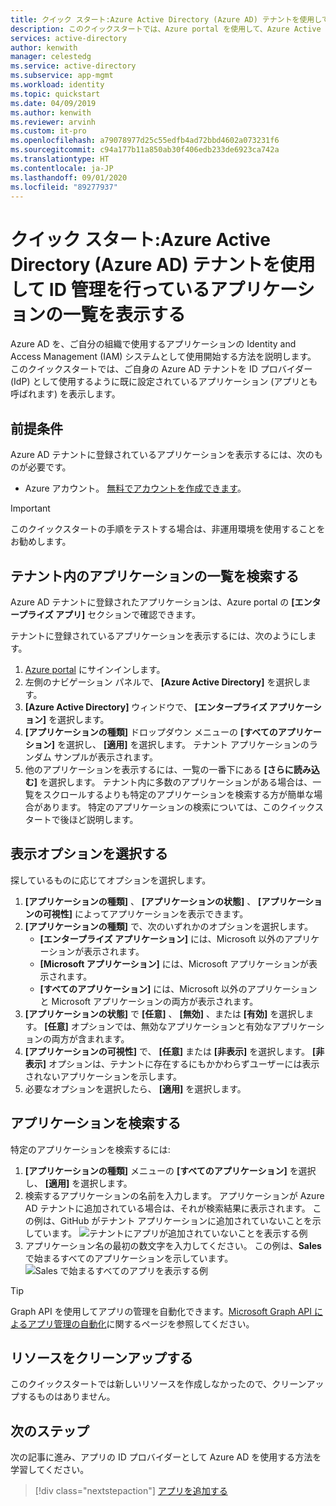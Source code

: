 ```yaml
---
title: クイック スタート:Azure Active Directory (Azure AD) テナントを使用して ID 管理を行っているアプリケーションの一覧を表示する
description: このクイックスタートでは、Azure portal を使用して、Azure Active Directory (Azure AD) テナントを ID 管理に使用するように登録されているアプリケーションの一覧を表示します。
services: active-directory
author: kenwith
manager: celestedg
ms.service: active-directory
ms.subservice: app-mgmt
ms.workload: identity
ms.topic: quickstart
ms.date: 04/09/2019
ms.author: kenwith
ms.reviewer: arvinh
ms.custom: it-pro
ms.openlocfilehash: a79078977d25c55edfb4ad72bbd4602a073231f6
ms.sourcegitcommit: c94a177b11a850ab30f406edb233de6923ca742a
ms.translationtype: HT
ms.contentlocale: ja-JP
ms.lasthandoff: 09/01/2020
ms.locfileid: "89277937"
---
```

# <a name="quickstart-view-the-list-of-applications-that-are-using-your-azure-active-directory-azure-ad-tenant-for-identity-management"></a>クイック スタート:Azure Active Directory (Azure AD) テナントを使用して ID 管理を行っているアプリケーションの一覧を表示する

Azure AD を、ご自分の組織で使用するアプリケーションの Identity and Access Management (IAM) システムとして使用開始する方法を説明します。 このクイックスタートでは、ご自身の Azure AD テナントを ID プロバイダー (IdP) として使用するように既に設定されているアプリケーション (アプリとも呼ばれます) を表示します。

## <a name="prerequisites"></a>前提条件

Azure AD テナントに登録されているアプリケーションを表示するには、次のものが必要です。

- Azure アカウント。 [無料でアカウントを作成できます](https://azure.microsoft.com/free/?WT.mc_id=A261C142F)。

>[!IMPORTANT]
>このクイックスタートの手順をテストする場合は、非運用環境を使用することをお勧めします。

## <a name="find-the-list-of-applications-in-your-tenant"></a>テナント内のアプリケーションの一覧を検索する

Azure AD テナントに登録されたアプリケーションは、Azure portal の **[エンタープライズ アプリ]** セクションで確認できます。

テナントに登録されているアプリケーションを表示するには、次のようにします。

1. [Azure portal](https://portal.azure.com) にサインインします。
2. 左側のナビゲーション パネルで、 **[Azure Active Directory]** を選択します。
3. **[Azure Active Directory]** ウィンドウで、 **[エンタープライズ アプリケーション]** を選択します。
4. **[アプリケーションの種類]** ドロップダウン メニューの **[すべてのアプリケーション]** を選択し、 **[適用]** を選択します。 テナント アプリケーションのランダム サンプルが表示されます。
5. 他のアプリケーションを表示するには、一覧の一番下にある **[さらに読み込む]** を選択します。 テナント内に多数のアプリケーションがある場合は、一覧をスクロールするよりも特定のアプリケーションを検索する方が簡単な場合があります。 特定のアプリケーションの検索については、このクイックスタートで後ほど説明します。

## <a name="select-viewing-options"></a>表示オプションを選択する

探しているものに応じてオプションを選択します。

1. **[アプリケーションの種類]** 、 **[アプリケーションの状態]** 、 **[アプリケーションの可視性]** によってアプリケーションを表示できます。
2. **[アプリケーションの種類]** で、次のいずれかのオプションを選択します。
    - **[エンタープライズ アプリケーション]** には、Microsoft 以外のアプリケーションが表示されます。
    - **[Microsoft アプリケーション]** には、Microsoft アプリケーションが表示されます。
    - **[すべてのアプリケーション]** には、Microsoft 以外のアプリケーションと Microsoft アプリケーションの両方が表示されます。
3. **[アプリケーションの状態]** で **[任意]** 、 **[無効]** 、または **[有効]** を選択します。 **[任意]** オプションでは、無効なアプリケーションと有効なアプリケーションの両方が含まれます。
4. **[アプリケーションの可視性]** で、 **[任意]** または **[非表示]** を選択します。 **[非表示]** オプションは、テナントに存在するにもかかわらずユーザーには表示されないアプリケーションを示します。
5. 必要なオプションを選択したら、 **[適用]** を選択します。

## <a name="search-for-an-application"></a>アプリケーションを検索する

特定のアプリケーションを検索するには:

1. **[アプリケーションの種類]** メニューの **[すべてのアプリケーション]** を選択し、 **[適用]** を選択します。
2. 検索するアプリケーションの名前を入力します。 アプリケーションが Azure AD テナントに追加されている場合は、それが検索結果に表示されます。 この例は、GitHub がテナント アプリケーションに追加されていないことを示しています。
    ![テナントにアプリが追加されていないことを表示する例](media/view-applications-portal/search-for-tenant-application.png)
3. アプリケーション名の最初の数文字を入力してください。 この例は、**Sales** で始まるすべてのアプリケーションを示しています。
    ![Sales で始まるすべてのアプリを表示する例](media/view-applications-portal/search-by-prefix.png)


> [!TIP]
> Graph API を使用してアプリの管理を自動化できます。[Microsoft Graph API によるアプリ管理の自動化](https://docs.microsoft.com/graph/application-saml-sso-configure-api)に関するページを参照してください。


## <a name="clean-up-resources"></a>リソースをクリーンアップする

このクイックスタートでは新しいリソースを作成しなかったので、クリーンアップするものはありません。

## <a name="next-steps"></a>次のステップ

次の記事に進み、アプリの ID プロバイダーとして Azure AD を使用する方法を学習してください。
> [!div class="nextstepaction"]
> [アプリを追加する](add-application-portal.md)
